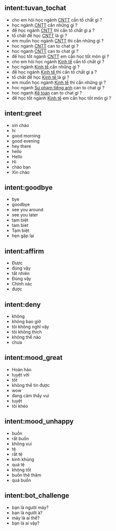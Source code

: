## intent:tuvan_tochat
- cho em hỏi học ngành [CNTT](nganh_intent) cần tố chất gì ?
- học ngành [CNTT](nganh_intent) cần những gì ?
- để học ngành [CNTT](nganh_intent) thì cần tố chất gì ạ ?
- tố chất để học [CNTT](nganh_intent) là gì ?
- em muốn học ngành [CNTT](nganh_intent) thì cần những gì ?
- hoc nganh [CNTT](nganh_intent) can to chat gi ?
- hoc nganh [CNTT](nganh_intent) can to chat gi ?
- để học tốt ngành [CNTT](nganh_intent) em cần học tốt môn gì ?
- cho em hỏi học ngành [Kinh tế](nganh_intent) cần tố chất gì ?
- học ngành [Kinh tế ](nganh_intent) cần những gì ?
- để học ngành [Kinh tế ](nganh_intent) thì cần tố chất gì ạ ?
- tố chất để học [Kinh tế ](nganh_intent) là gì ?
- em muốn học ngành [Kinh tế](nganh_intent) thì cần những gì ?
- hoc nganh [Sư phạm tiếng anh](nganh_intent) can to chat gi ?
- hoc nganh [Kế toán](nganh_intent) can to chat gi ?
- để học tốt ngành [Kinh tế](nganh_intent) em cần học tốt môn gì ?
  
## intent:greet
- xin chào 
- hi
- good morning
- good evening
- hey there
- hello
- Hello 
- Hi 
- chào bạn 
- Xin chào 

## intent:goodbye
- bye
- goodbye
- see you around
- see you later
- tạm biệt 
- tam biet 
- Tạm biệt 
- hẹn gặp lại 
## intent:affirm
- Được
- đúng vậy 
- tất nhiên
- Đúng vậy 
- Chính xác 
- được 
## intent:deny
- không
- không bao giờ
- tôi không nghĩ vậy 
- tôi không thích
- không thể nào
- chưa 

## intent:mood_great
- Hoàn hảo
- tuyệt vời
- tốt
- không thể tin được
- wow
- đang cảm thấy vui
- tuyệt 
- tôi khẻo

## intent:mood_unhappy
- buồn
- rất buồn
- không vui
- tệ 
- rất tệ
- kinh khủng
- quá tệ
- không tốt
- buồn thê thảm 
- quá buồn

## intent:bot_challenge
- bạn là người máy?
- bạn là người à?
- mày là ai thế?
- bạn là ai vậy?

